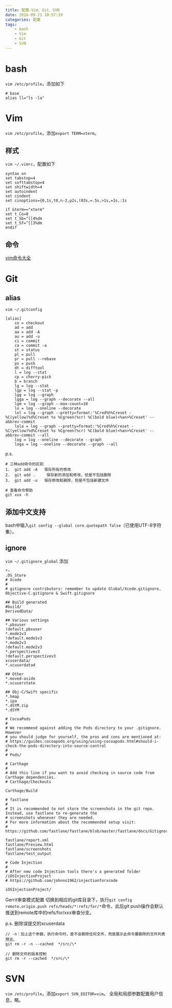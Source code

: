 ```yaml
---
title: 配置-Vim、Git、SVN
date: 2016-09-21 10:57:19
categories: 配置
tags:
    - bash
    - Vim
    - Git
    - SVN
---
```

# bash
`vim /etc/profile`，添加如下
```
# base
alias ll="ls -la"
```

# Vim
`vim /etc/profile`，添加`export TERM=xterm`。

## 样式
`vim ~/.vimrc`，配置如下
```
syntax on
set tabstop=4
set softtabstop=4
set shiftwidth=4
set autoindent
set cindent
set cinoptions={0,1s,t0,n-2,p2s,(03s,=.5s,>1s,=1s,:1s

if &term=="xterm"
set t_Co=8
set t_Sb=^[[4%dm
set t_Sf=^[[3%dm
endif
```

## 命令
[vim命令大全](http://www.cnblogs.com/softwaretesting/archive/2011/07/12/2104435.html)

# Git
## alias
```
vim ~/.gitconfig
```
```
[alias]
    co = checkout
    ad = add
    aa = add -A
    au = add -u
    ci = commit
    ca = commit -a
    st = status
    pl = pull
    pr = pull --rebase
    ps = push
    dt = difftool
    l = log --stat
    cp = cherry-pick
    b = branch
    lg = log --stat
    lgp = log --stat -p
    lgg = log --graph
    lgga = log --graph --decorate --all
    lgm = log --graph --max-count=10
    lo = log --oneline --decorate
    lol = log --graph --pretty=format:'%Cred%h%Creset -%C(yellow)%d%Creset %s %Cgreen(%cr) %C(bold blue)<%an>%Creset' --abbrev-commit
    lola = log --graph --pretty=format:'%Cred%h%Creset -%C(yellow)%d%Creset %s %Cgreen(%cr) %C(bold blue)<%an>%Creset' --abbrev-commit --all
    log = log --oneline --decorate --graph
    loga = log --oneline --decorate --graph --all
```

p.s.
```
# 三种add命令的区别
1.  git add -A   保存所有的修改
2.  git add .     保存新的添加和修改，但是不包括删除
3.  git add -u   保存修改和删除，但是不包括新建文件

# 查看命令帮助
git xxx -h
```

## 添加中文支持
bash中输入`git config --global core.quotepath false`（已使用UTF-8字符集）。

## ignore
`vim ~/.gitignore_global`
添加
```
*~
.DS_Store
# Xcode
#
# gitignore contributors: remember to update Global/Xcode.gitignore, Objective-C.gitignore & Swift.gitignore

## Build generated
#build/
DerivedData/

## Various settings
*.pbxuser
!default.pbxuser
*.mode1v3
!default.mode1v3
*.mode2v3
!default.mode2v3
*.perspectivev3
!default.perspectivev3
xcuserdata/
*.xcuserdatad

## Other
*.moved-aside
*.xcuserstate

## Obj-C/Swift specific
*.hmap
*.ipa
*.dSYM.zip
*.dSYM

# CocoaPods
#
# We recommend against adding the Pods directory to your .gitignore. However
# you should judge for yourself, the pros and cons are mentioned at:
# https://guides.cocoapods.org/using/using-cocoapods.html#should-i-check-the-pods-directory-into-source-control
#
# Pods/

# Carthage
#
# Add this line if you want to avoid checking in source code from Carthage dependencies.
# Carthage/Checkouts

Carthage/Build

# fastlane
#
# It is recommended to not store the screenshots in the git repo. Instead, use fastlane to re-generate the 
# screenshots whenever they are needed.
# For more information about the recommended setup visit:
# https://github.com/fastlane/fastlane/blob/master/fastlane/docs/Gitignore.md

fastlane/report.xml
fastlane/Preview.html
fastlane/screenshots
fastlane/test_output

# Code Injection
#
# After new code Injection tools there's a generated folder /iOSInjectionProject
# https://github.com/johnno1962/injectionforxcode

iOSInjectionProject/
```

Gerrit审查模式配置
切换到相应的git库目录下，执行`git config remote.origin.push refs/heads/*:refs/for/*`命令，此后git push操作会默认推送到remote库中的refs/for/xxx审查分支。

p.s.
删除误提交的xcuserdata
```
// -n：加上这个参数，执行命令时，是不会删除任何文件，而是展示此命令要删除的文件列表预览。
git rm -r -n --cached  */src/\*

// 删除文件的版本控制
git rm -r --cached  */src/\*      
```

# SVN
`vim /etc/profile`，添加`export SVN_EDITOR=vim`。
全局和局部参数配置用户信息，略。